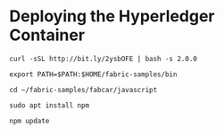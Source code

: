 # Deploying the Hyperledger Container

    curl -sSL http://bit.ly/2ysbOFE | bash -s 2.0.0

    export PATH=$PATH:$HOME/fabric-samples/bin

    cd ~/fabric-samples/fabcar/javascript

    sudo apt install npm

    npm update